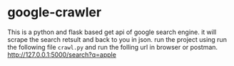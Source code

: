 # google-crawler
This is a python and flask based get api of google search engine. it will scrape the search retsult and back to you in json.
run the project using run the following file `crawl.py` and run the folling url in browser or postman.
http://127.0.0.1:5000/search?q=apple
